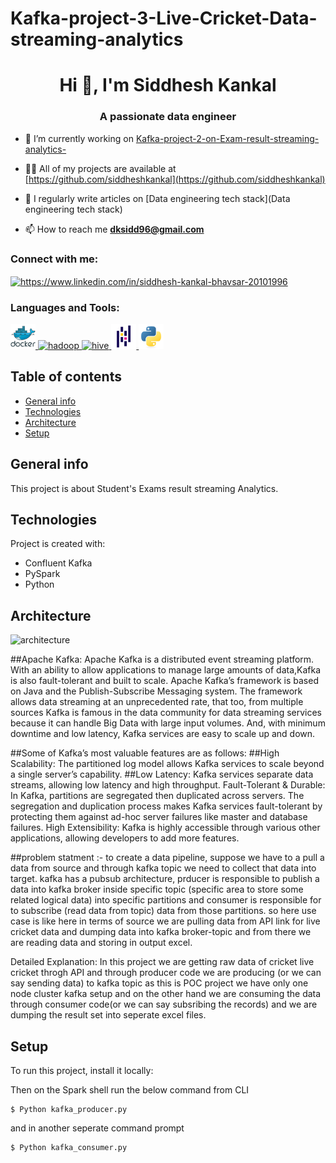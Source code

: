 # Kafka-project-3-Live-Cricket-Data-streaming-analytics

<h1 align="center">Hi 👋, I'm Siddhesh Kankal</h1>
<h3 align="center">A passionate data engineer</h3>


- 🔭 I’m currently working on [Kafka-project-2-on-Exam-result-streaming-analytics-](https://github.com/siddheshkankal/Kafka-project-2-on-Exam-result-streaming-analytics-/)

- 👨‍💻 All of my projects are available at [https://github.com/siddheshkankal](https://github.com/siddheshkankal)

- 📝 I regularly write articles on [Data engineering tech stack](Data engineering tech stack)

- 📫 How to reach me **dksidd96@gmail.com**

<h3 align="left">Connect with me:</h3>
<p align="left">
<a href="https://linkedin.com/in/https://www.linkedin.com/in/siddhesh-kankal-bhavsar-20101996" target="blank"><img align="center" src="https://raw.githubusercontent.com/rahuldkjain/github-profile-readme-generator/master/src/images/icons/Social/linked-in-alt.svg" alt="https://www.linkedin.com/in/siddhesh-kankal-bhavsar-20101996" height="30" width="40" /></a>
</p>

<h3 align="left">Languages and Tools:</h3>
<p align="left"> <a href="https://www.docker.com/" target="_blank" rel="noreferrer"> <img src="https://raw.githubusercontent.com/devicons/devicon/master/icons/docker/docker-original-wordmark.svg" alt="docker" width="40" height="40"/> </a> <a href="https://hadoop.apache.org/" target="_blank" rel="noreferrer"> <img src="https://www.vectorlogo.zone/logos/apache_hadoop/apache_hadoop-icon.svg" alt="hadoop" width="40" height="40"/> </a> <a href="https://hive.apache.org/" target="_blank" rel="noreferrer"> <img src="https://www.vectorlogo.zone/logos/apache_hive/apache_hive-icon.svg" alt="hive" width="40" height="40"/> </a> <a href="https://pandas.pydata.org/" target="_blank" rel="noreferrer"> <img src="https://raw.githubusercontent.com/devicons/devicon/2ae2a900d2f041da66e950e4d48052658d850630/icons/pandas/pandas-original.svg" alt="pandas" width="40" height="40"/> </a> <a href="https://www.python.org" target="_blank" rel="noreferrer"> <img src="https://raw.githubusercontent.com/devicons/devicon/master/icons/python/python-original.svg" alt="python" width="40" height="40"/> </a> </p>

## Table of contents
* [General info](#general-info)
* [Technologies](#technologies)
* [Architecture](#Architecture)
* [Setup](#setup)

## General info
This project is about Student's Exams result streaming Analytics.
	
## Technologies
Project is created with:
* Confluent Kafka
* PySpark
* Python
	
## Architecture
![architecture](https://user-images.githubusercontent.com/60224016/229360562-fb60e7cf-08e3-45e6-93e6-1ca66ff0157e.jpg)



##Apache Kafka: 
Apache Kafka is a distributed event streaming platform. With an ability to allow applications to manage large amounts of data,Kafka is also fault-tolerant and built to scale. Apache Kafka’s framework is based on Java and the Publish-Subscribe Messaging system. The framework allows data streaming at an unprecedented rate, that too, from multiple sources Kafka is famous in the data community for data streaming services because it can handle Big Data with large input volumes. And, with minimum downtime and low latency, Kafka services are easy to scale up and down.

##Some of Kafka’s most valuable features are as follows:
##High Scalability: 
The partitioned log model allows Kafka services to scale beyond a single server’s capability.
##Low Latency: 
Kafka services separate data streams, allowing low latency and high throughput.
Fault-Tolerant & Durable: In Kafka, partitions are segregated then duplicated across servers. The segregation and duplication process makes Kafka services fault-tolerant by protecting them against ad-hoc server failures like master and database failures. 
High Extensibility: Kafka is highly accessible through various other applications, allowing developers to add more features. 

##problem statment :- 
to create a data pipeline, suppose we have to a pull a data from source and through kafka topic we need to collect that data into target. kafka has a pubsub architecture, prducer is responsible to publish a data into kafka broker inside specific topic (specific area to store some related logical data) into specific partitions and consumer is responsible for to subscribe (read data from topic) data from those partitions. so here use case is like here in terms of source we are pulling data from API  link for live cricket data and dumping data into kafka broker-topic  and from there we are reading data and storing  in output excel.



Detailed Explanation: 
In this project we are getting raw data of cricket live cricket throgh API and through producer code we are producing (or we can say sending data) to 
kafka topic as this is POC project we have only one node cluster kafka setup
and on the other hand we are consuming the data through consumer code(or we can say subsribing the records)
and we are dumping the result set into seperate excel files.


## Setup
To run this project, install it locally:

Then on the Spark shell run the below command from CLI
```
$ Python kafka_producer.py
```
and in another seperate command prompt 
```
$ Python kafka_consumer.py 

```
